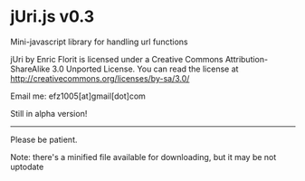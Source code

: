 jUri.js v0.3
=========

Mini-javascript library for handling url functions

jUri by Enric Florit is licensed under a Creative Commons Attribution-ShareAlike 3.0 Unported License.
You can read the license at http://creativecommons.org/licenses/by-sa/3.0/

Email me:
efz1005[at]gmail[dot]com

Still in alpha version!
_____________________

Please be patient.


Note: there's a minified file available for downloading, but it may be not uptodate